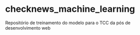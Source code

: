 # checknews_machine_learning
Repositório de treinamento do modelo para o TCC da pós de desenvolvimento web
